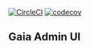 [![CircleCI](https://circleci.com/gh/gaia-adm/gau.svg?style=svg)](https://circleci.com/gh/gaia-adm/gau)
[![codecov](https://codecov.io/gh/boriska70/gau/branch/master/graph/badge.svg)](https://codecov.io/gh/boriska70/gau)

## Gaia Admin UI